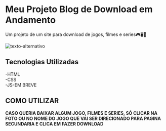 # Meu Projeto Blog de Download em Andamento
 Um projeto  de um site para download de jogos, filmes e series🎮🖥🎥

![texto-alternativo](./Animacao.gif)



## Tecnologias  Utilizadas
-HTML <br>
-CSS<br>
-JS-EM BREVE

## COMO UTILIZAR
 <strong>CASO QUERIA BAIXAR ALGUM JOGO, FILMES E SERIES, SÓ CLICAR NA FOTO OU NO NOME DO JOGO QUE VAI SER DIRECIONADO PARA PAGINA SECUNDARIA E CLICA EM FAZER DOWNLOAD <strong>